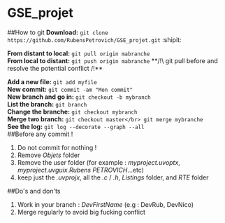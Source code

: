# GSE_projet
##How to git
**Download:** ```git clone https://github.com/RubensPetrovich/GSE_projet.git``` :shipit:

**From distant to local:** ```git pull origin mabranche``` </br>
**From local to distant:** ```git push origin mabranche```
**/!\ git pull before and resolve the potential conflict /!\**</br>

**Add a new file:** ```git add myfile```</br>
**New commit:** ```git commit -am "Mon commit"```</br>
**New branch and go in:** ```git checkout -b mybranch```</br>
**List the branch:** ```git branch```</br>
**Change the branche:** ```git checkout mybranch```</br>
**Merge two branch:** ```git checkout master</br>
        git merge mybranche```</br>
**See the log:** ```git log --decorate --graph --all```</br>
##Before any commit !
1. Do not commit for nothing !
2. Remove *Objets* folder
3. Remove the user folder (for example : *myproject.uvoptx*, *myproject.uvguix.Rubens PETROVICH*...etc)
4. keep just the *.uvprojx*, all the *.c* / *.h*, *Listings* folder, and *RTE* folder

##Do's and don'ts
1. Work in your branch : *DevFirstName* (e.g : DevRub, DevNico)
2. Merge regularly to avoid big fucking conflict
